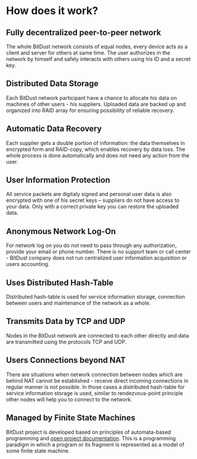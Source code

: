 # How does it work?


## Fully decentralized peer-to-peer network

The whole BitDust network consists of equal nodes, every device acts as a client and server for others at same time. 
The user authorizes in the network by himself and safely interacts with others using his ID and a secret key.


## Distributed Data Storage

Each BitDust network participant have a chance to allocate his data on machines of other users - his suppliers. 
Uploaded data are backed up and organized into RAID array for ensuring possibility of reliable recovery. 


## Automatic Data Recovery

Each supplier gets a double portion of information: the data themselves in encrypted form and RAID-copy, 
which enables recovery by data loss. The whole process is done automatically and does not need 
any action from the user.


## User Information Protection

All service packets are digitaly signed and personal user data is also encrypted with one of his secret keys – suppliers 
do not have access to your data. Only with a correct private key you can restore the uploaded data.


## Anonymous Network Log-On

For network log on you do not need to pass through any authorization, provide your email or phone number. 
There is no support team or call center - BitDust company does not run centralized user information acquisition or users accounting.


## Uses Distributed Hash-Table

Distributed hash-table is used for service information storage, connection between users and maintenance 
of the network as a whole.


## Transmits Data by TCP and UDP

Nodes in the BitDust network are connected to each other directly and data are transmitted using 
the protocols TCP and UDP.


## Users Connections beyond NAT

There are situations when network connection between nodes which are behind NAT cannot be established - receive direct 
incoming connections in regular manner is not possible. In those cases a distributed hash-table for service information 
storage is used, similar to rendezvous-point principle other nodes will help you to connect to the network. 


## Managed by Finite State Machines

BitDust project is developed based on principles of automata-based programming and 
[open project documentation](http://is.ifmo.ru/articles_en/).
This is a programming paradigm in which a program or its fragment is represented as a model of 
some finite state machine.


<div class=fbcomments markdown="1">
</div>

